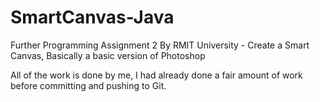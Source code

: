 # SmartCanvas-Java
Further Programming Assignment 2 By RMIT University - Create a Smart Canvas, Basically a basic version of Photoshop


All of the work is done by me, I had already done a fair amount of work before committing and pushing to Git.
 